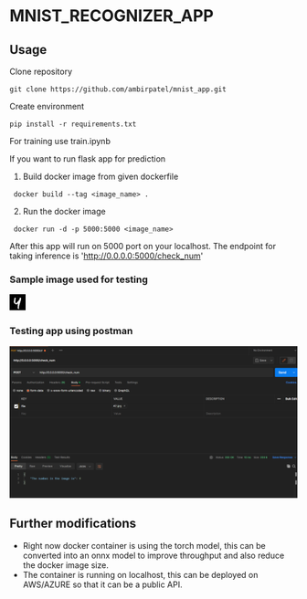 # MNIST_RECOGNIZER_APP

## Usage
Clone repository
``` 
git clone https://github.com/ambirpatel/mnist_app.git
```

Create environment
```
pip install -r requirements.txt
```

For training use train.ipynb

If you want to run flask app for prediction

1. Build docker image from given dockerfile
```
 docker build --tag <image_name> .
```
2. Run the docker image
```
 docker run -d -p 5000:5000 <image_name>
```
After this app will run on 5000 port on your localhost. The endpoint for taking inference is 'http://0.0.0.0:5000/check_num'


### Sample image used for testing
![Sample image used for testing](42.jpg)
### Testing app using postman
![Screenshot](postman.png)

## Further modifications
- Right now docker container is using the torch model, this can be converted into an onnx model to improve throughput and also reduce the docker image size. 
- The container is running on localhost, this can be deployed on AWS/AZURE so that it can be a public API.
